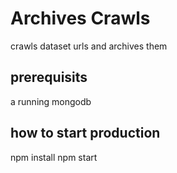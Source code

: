 # Archives Crawls

crawls dataset urls and archives them

## prerequisits

a running mongodb

## how to start production

npm install
npm start

